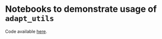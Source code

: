 # Notebooks to demonstrate usage of `adapt_utils`

Code available [here][1].

[1]: https://github.com/jwallwork23/adapt_utils "adapt_utils"
